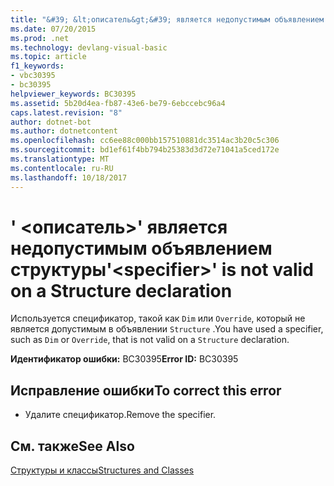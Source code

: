 ```yaml
---
title: "&#39; &lt;описатель&gt;&#39; является недопустимым объявлением структуры"
ms.date: 07/20/2015
ms.prod: .net
ms.technology: devlang-visual-basic
ms.topic: article
f1_keywords:
- vbc30395
- bc30395
helpviewer_keywords: BC30395
ms.assetid: 5b20d4ea-fb87-43e6-be79-6ebccebc96a4
caps.latest.revision: "8"
author: dotnet-bot
ms.author: dotnetcontent
ms.openlocfilehash: cc6ee88c000bb157510881dc3514ac3b20c5c306
ms.sourcegitcommit: bd1ef61f4bb794b25383d3d72e71041a5ced172e
ms.translationtype: MT
ms.contentlocale: ru-RU
ms.lasthandoff: 10/18/2017
---
```

# <a name="39ltspecifiergt39-is-not-valid-on-a-structure-declaration"></a><span data-ttu-id="5eff4-102">&#39; &lt;описатель&gt;&#39; является недопустимым объявлением структуры</span><span class="sxs-lookup"><span data-stu-id="5eff4-102">&#39;&lt;specifier&gt;&#39; is not valid on a Structure declaration</span></span>
<span data-ttu-id="5eff4-103">Используется спецификатор, такой как `Dim` или `Override`, который не является допустимым в объявлении `Structure` .</span><span class="sxs-lookup"><span data-stu-id="5eff4-103">You have used a specifier, such as `Dim` or `Override`, that is not valid on a `Structure` declaration.</span></span>  
  
 <span data-ttu-id="5eff4-104">**Идентификатор ошибки:** BC30395</span><span class="sxs-lookup"><span data-stu-id="5eff4-104">**Error ID:** BC30395</span></span>  
  
## <a name="to-correct-this-error"></a><span data-ttu-id="5eff4-105">Исправление ошибки</span><span class="sxs-lookup"><span data-stu-id="5eff4-105">To correct this error</span></span>  
  
-   <span data-ttu-id="5eff4-106">Удалите спецификатор.</span><span class="sxs-lookup"><span data-stu-id="5eff4-106">Remove the specifier.</span></span>  
  
## <a name="see-also"></a><span data-ttu-id="5eff4-107">См. также</span><span class="sxs-lookup"><span data-stu-id="5eff4-107">See Also</span></span>  
 [<span data-ttu-id="5eff4-108">Структуры и классы</span><span class="sxs-lookup"><span data-stu-id="5eff4-108">Structures and Classes</span></span>](../../visual-basic/programming-guide/language-features/data-types/structures-and-classes.md)
